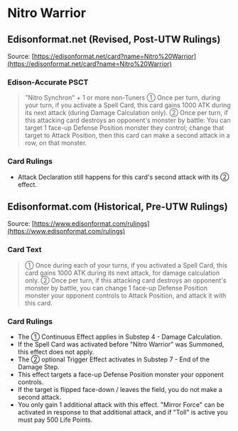 # Nitro Warrior

## Edisonformat.net (Revised, Post-UTW Rulings)

Source: [https://edisonformat.net/card?name=Nitro%20Warrior](https://edisonformat.net/card?name=Nitro%20Warrior)

### Edison-Accurate PSCT

> "Nitro Synchron" + 1 or more non-Tuners
> ① Once per turn, during your turn, if you activate a Spell Card, this card gains 1000 ATK during its next attack (during Damage Calculation only).
> ② Once per turn, if this attacking card destroys an opponent's monster by battle:
> You can target 1 face-up Defense Position monster they control; change that target to Attack Position, then this card can make a second attack in a row, on that monster.

### Card Rulings

*   Attack Declaration still happens for this card's second attack with its ② effect.


## Edisonformat.com (Historical, Pre-UTW Rulings)

Source: [https://www.edisonformat.com/rulings](https://www.edisonformat.com/rulings)

### Card Text

> ① Once during each of your turns, if you activated a Spell Card, this card gains 1000 ATK during its next attack, for damage calculation only. ② Once per turn, if this attacking card destroys an opponent's monster by battle, you can change 1 face-up Defense Position monster your opponent controls to Attack Position, and attack it with this card.

### Card Rulings

*   The ① Continuous Effect applies in Substep 4 - Damage Calculation.
*   If the Spell Card was activated before "Nitro Warrior" was Summoned, this effect does not apply.
*   The ② optional Trigger Effect activates in Substep 7 - End of the Damage Step.
*   This effect targets a face-up Defense Position monster your opponent controls.
*   If the target is flipped face-down / leaves the field, you do not make a second attack.
*   You only gain 1 additional attack with this effect. "Mirror Force" can be activated in response to that additional attack, and if "Toll" is active you must pay 500 Life Points.


